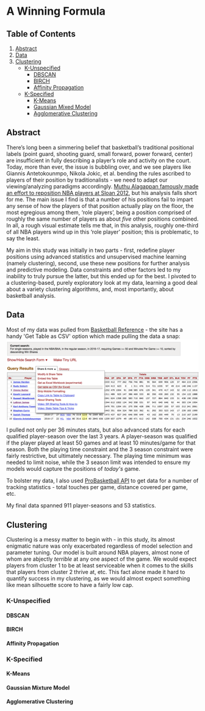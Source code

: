   
# A Winning Formula    

## Table of Contents  
1. [Abstract](#abstract)  
2. [Data](#data)  
3. [Clustering](#clustering)
    * [K-Unspecified](#k-unspecified)
        * [DBSCAN](#dbscan)
        * [BIRCH](#birch)
        * [Affinity Propagation](#affinitypropagation)
    * [K-Specified](#k-specified)
        * [K-Means](#k-means)
        * [Gaussian Mixed Model](#gaussianmixturemodel)
        * [Agglomerative Clustering](#agglomerativeclustering)

  
## Abstract

There’s long been a simmering belief that basketball’s traditional positional labels
(point guard, shooting guard, small forward, power forward, center) are insufficient in
fully describing a player’s role and activity on the court. Today, more than ever, the
issue is bubbling over, and we see players like Giannis Antetokounmpo, Nikola Jokic, et
al. bending the rules ascribed to players of their position by traditionalists - we need to
adapt our viewing/analyzing paradigms accordingly. [Muthu Alagappan famously made
an effort to reposition NBA players at Sloan 2012](http://www.sloansportsconference.com/wp-content/uploads/2012/03/Alagappan-Muthu-EOSMarch2012PPT.pdf), but his analysis falls short for me.
The main issue I find is that a number of his positions fail to impart any sense of how
the players of that position actually play on the floor, the most egregious among them,
‘role players’, being a position comprised of roughly the same number of players as
about *five* other positions combined. In all, a rough visual estimate tells me that, in this
analysis, roughly one-third of all NBA players wind up in this ‘role player’ position; this
is problematic, to say the least.

My aim in this study was initially in two parts - first, redefine player positions using advanced statistics and unsupervised machine learning (namely clustering), second, use these new positions for further analysis and predictive modeling.  Data constraints and other factors led to my inability to truly pursue the latter, but this ended up for the best.  I pivoted to a clustering-based, purely exploratory look at my data, learning a good deal about a variety clustering algorithms, and, most importantly, about basketball analysis.
  
  
## Data
  
Most of my data was pulled from [Basketball Reference](http://basketball-reference.com) - the site has a handy 'Get Table as CSV' option which made pulling the data a snap: 
![basketball reference](https://github.com/tilla232/dsi_capstone/blob/master/img/bbref.png?raw=true)  

I pulled not only per 36 minutes stats, but also advanced stats for each qualified player-season over the last 3 years.  A player-season was qualified if the player played at least 50 games and at least 10 minutes/game for that season.  Both the playing time constraint and the 3 season constraint were fairly restrictive, but ultimately necessary.  The playing time minimum was needed to limit noise, while the 3 season limit was intended to ensure my models would capture the positions of *today's* game.  
  
To bolster my data, I also used [ProBasketball API](https://probasketballapi.com/) to get data for a number of tracking statistics - total touches per game, distance covered per game, etc.  

My final data spanned 911 player-seasons and 53 statistics.  
   
## Clustering  
Clustering is a messy matter to begin with - in this study, its almost enigmatic nature was only exacerbated regardless of model selection and parameter tuning.  Our model is built around NBA players, almost none of whom are abjectly *terrible* at any one aspect of the game.  We would expect players from cluster 1 to be at least serviceable when it comes to the skills that players from cluster 2 thrive at, etc.  This fact alone made it hard to quantify success in my clustering, as we would almost expect something like mean silhouette score to have a fairly low cap. 

### K-Unspecified
#### DBSCAN
#### BIRCH
#### Affinity Propagation

### K-Specified
#### K-Means
#### Gaussian Mixture Model
#### Agglomerative Clustering

